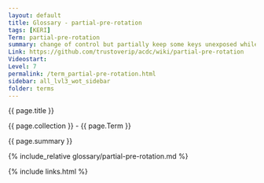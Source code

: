 ```yaml
---
layout: default
title: Glossary - partial-pre-rotation
tags: [KERI]
Term: partial-pre-rotation
summary: change of control but partially keep some keys unexposed while exposing others as needed.
Link: https://github.com/trustoverip/acdc/wiki/partial-pre-rotation
Videostart: 
Level: 7
permalink: /term_partial-pre-rotation.html
sidebar: all_lvl3_wot_sidebar
folder: terms
---
```


{{ page.title }}

{{ page.collection }} - {{ page.Term }}

   {{ page.summary }}

{% include_relative glossary/partial-pre-rotation.md %}

 {% include links.html %} 
